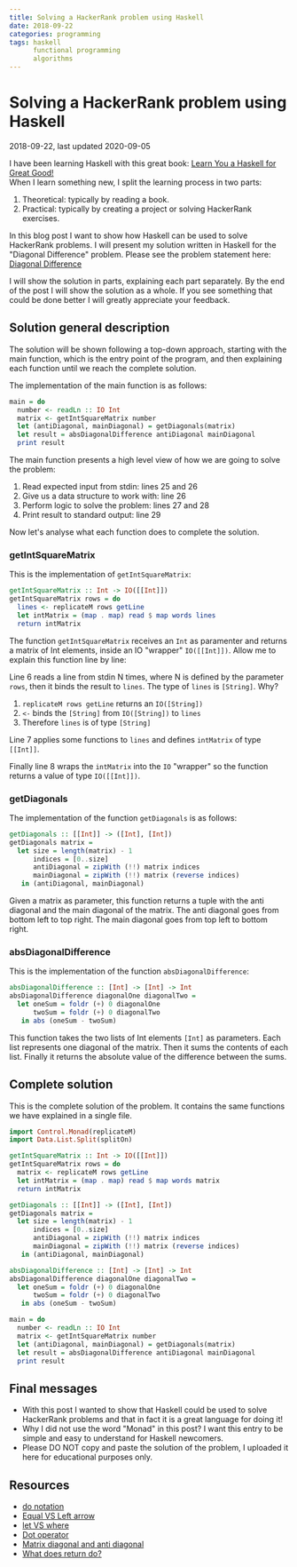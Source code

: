 ```yaml
---
title: Solving a HackerRank problem using Haskell
date: 2018-09-22
categories: programming
tags: haskell
      functional programming
      algorithms
---
```


# Solving a HackerRank problem using Haskell

2018-09-22, last updated 2020-09-05

I have been learning Haskell with this great book: [Learn You a Haskell for Great Good!](http://learnyouahaskell.com/)<br>
When I learn something new, I split the learning process in two parts:

1. Theoretical: typically by reading a book.
1. Practical: typically by creating a project or solving HackerRank exercises.

In this blog post I want to show how Haskell can be used to solve HackerRank problems. I will present my solution written in Haskell for the "Diagonal Difference" problem. Please see the problem statement here: [Diagonal Difference](https://www.hackerrank.com/challenges/diagonal-difference/problem)

I will show the solution in parts, explaining each part separately. By the end of the post I will show the solution as a whole. If you see something that could be done better I will greatly appreciate your feedback.

## Solution general description

The solution will be shown following a top-down approach, starting with the main function, which is the entry point of the program, and then explaining each function until we reach the complete solution.

The implementation of the main function is as follows:

```haskell linenums="24"
main = do
  number <- readLn :: IO Int
  matrix <- getIntSquareMatrix number
  let (antiDiagonal, mainDiagonal) = getDiagonals(matrix)
  let result = absDiagonalDifference antiDiagonal mainDiagonal
  print result
```

The main function presents a high level view of how we are going to solve the problem:

1. Read expected input from stdin: lines 25 and 26
1. Give us a data structure to work with: line 26
1. Perform logic to solve the problem: lines 27 and 28
1. Print result to standard output: line 29

Now let's analyse what each function does to complete the solution.

### getIntSquareMatrix

This is the implementation of `getIntSquareMatrix`:

```haskell linenums="4"
getIntSquareMatrix :: Int -> IO([[Int]])
getIntSquareMatrix rows = do
  lines <- replicateM rows getLine
  let intMatrix = (map . map) read $ map words lines
  return intMatrix
```

The function `getIntSquareMatrix` receives an `Int` as paramenter and returns a matrix of Int elements, inside an IO "wrapper" `IO([[Int]])`. Allow me to explain this function line by line:

Line 6 reads a line from stdin N times, where N is defined by the parameter `rows`, then it binds the result to `lines`.
The type of `lines` is `[String]`. Why?

1. `replicateM rows getLine` returns an `IO([String])`
2. `<-` binds the `[String]` from `IO([String])` to `lines`
3. Therefore `lines` is of type `[String]`

Line 7 applies some functions to `lines` and defines `intMatrix` of type `[[Int]]`.

Finally line 8 wraps the `intMatrix` into the `IO` "wrapper" so the function returns a value of type `IO([[Int]])`.

### getDiagonals

The implementation of the function `getDiagonals` is as follows:

```haskell linenums="10"
getDiagonals :: [[Int]] -> ([Int], [Int])
getDiagonals matrix =
  let size = length(matrix) - 1
      indices = [0..size]
      antiDiagonal = zipWith (!!) matrix indices
      mainDiagonal = zipWith (!!) matrix (reverse indices)
   in (antiDiagonal, mainDiagonal)
```

Given a matrix as parameter, this function returns a tuple with the anti diagonal and the main diagonal of the matrix. The anti diagonal goes from bottom left to top right. The main diagonal goes from top left to bottom right.

### absDiagonalDifference

This is the implementation of the function `absDiagonalDifference`:

```haskell linenums="18"
absDiagonalDifference :: [Int] -> [Int] -> Int
absDiagonalDifference diagonalOne diagonalTwo =
  let oneSum = foldr (+) 0 diagonalOne
      twoSum = foldr (+) 0 diagonalTwo
   in abs (oneSum - twoSum)
```

This function takes the two lists of Int elements `[Int]` as parameters. Each list represents one diagonal of the matrix. Then it sums the contents of each list. Finally it returns the absolute value of the difference between the sums.

## Complete solution

This is the complete solution of the problem. It contains the same functions we have explained in a single file.

```haskell linenums="1"
import Control.Monad(replicateM)
import Data.List.Split(splitOn)

getIntSquareMatrix :: Int -> IO([[Int]])
getIntSquareMatrix rows = do
  matrix <- replicateM rows getLine
  let intMatrix = (map . map) read $ map words matrix
  return intMatrix

getDiagonals :: [[Int]] -> ([Int], [Int])
getDiagonals matrix =
  let size = length(matrix) - 1
      indices = [0..size]
      antiDiagonal = zipWith (!!) matrix indices
      mainDiagonal = zipWith (!!) matrix (reverse indices)
   in (antiDiagonal, mainDiagonal)

absDiagonalDifference :: [Int] -> [Int] -> Int
absDiagonalDifference diagonalOne diagonalTwo =
  let oneSum = foldr (+) 0 diagonalOne
      twoSum = foldr (+) 0 diagonalTwo
   in abs (oneSum - twoSum)

main = do
  number <- readLn :: IO Int
  matrix <- getIntSquareMatrix number
  let (antiDiagonal, mainDiagonal) = getDiagonals(matrix)
  let result = absDiagonalDifference antiDiagonal mainDiagonal
  print result
```

## Final messages

* With this post I wanted to show that Haskell could be used to solve HackerRank problems and that in fact it is a great language for doing it!
* Why I did not use the word "Monad" in this post? I want this entry to be simple and easy to understand for Haskell newcomers.
* Please DO NOT copy and paste the solution of the problem, I uploaded it here for educational purposes only.

## Resources

* [do notation](https://en.wikibooks.org/wiki/Haskell/do_notation)
* [Equal VS Left arrow](https://stackoverflow.com/questions/28624408/equal-vs-left-arrow-symbols-in-haskell)
* [let VS where](https://wiki.haskell.org/Let_vs._Where)
* [Dot operator](https://stackoverflow.com/questions/631284/dot-operator-in-haskell-need-more-explanation)
* [Matrix diagonal and anti diagonal](https://en.wikipedia.org/wiki/Main_diagonal)
* [What does return do?](https://stackoverflow.com/a/15324633/2420718)
